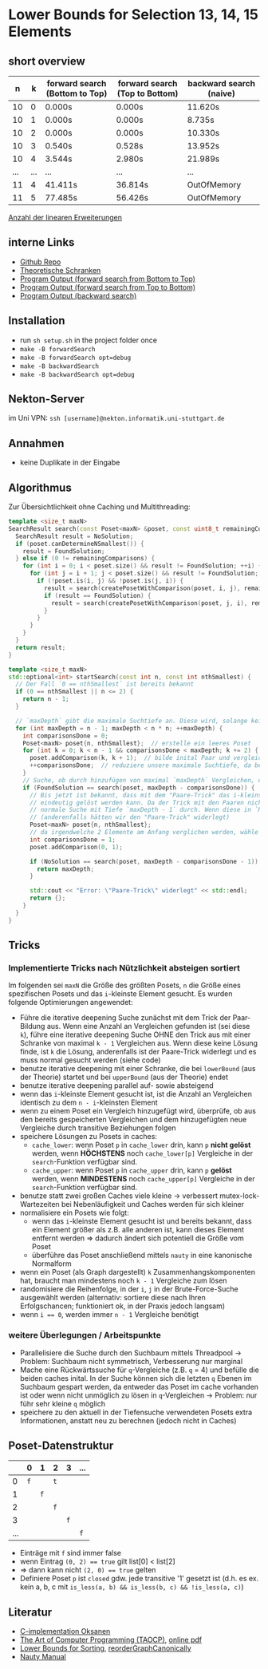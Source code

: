# Lower Bounds for Selection 13, 14, 15 Elements
## short overview
| n | k | forward search (Bottom to Top) | forward search (Top to Bottom) | backward search (naive) |
| -  | - | - | - | - |
| 10 | 0 | 0.000s | 0.000s | 11.620s |
| 10 | 1 | 0.000s | 0.000s | 8.735s |
| 10 | 2 | 0.000s | 0.000s | 10.330s |
| 10 | 3 | 0.540s | 0.528s | 13.952s |
| 10 | 4 | 3.544s | 2.980s | 21.989s |
| ... | ... | ... | ... | ... |
| 11 | 4 | 41.411s | 36.814s | OutOfMemory |
| 11 | 5 | 77.485s | 56.426s | OutOfMemory |

[Anzahl der linearen Erweiterungen](https://arxiv.org/pdf/1108.0866.pdf)

## interne Links
- [Github Repo](https://github.com/JGDoerrer/selection_generator/)
- [Theoretische Schranken](./doc/theoreticalBounds.md)
- [Program Output (forward search from Bottom to Top)](./doc/outputForwardSearchBottomTop.md)
- [Program Output (forward search from Top to Bottom)](./doc/outputForwardSearchTopBottom.md)
- [Program Output (backward search)](./doc/outputBackwardSearch.md)

## Installation
- run `sh setup.sh` in the project folder once
- `make -B forwardSearch`
- `make -B forwardSearch opt=debug`
- `make -B backwardSearch`
- `make -B backwardSearch opt=debug`

## Nekton-Server
im Uni VPN: `ssh [username]@nekton.informatik.uni-stuttgart.de`

## Annahmen
- keine Duplikate in der Eingabe

## Algorithmus
Zur Übersichtlichkeit ohne Caching und Multithreading:
```cpp
template <size_t maxN>
SearchResult search(const Poset<maxN> &poset, const uint8_t remainingComparisons) {
  SearchResult result = NoSolution;
  if (poset.canDetermineNSmallest()) {
    result = FoundSolution;
  } else if (0 != remainingComparisons) {
    for (int i = 0; i < poset.size() && result != FoundSolution; ++i) {
      for (int j = i + 1; j < poset.size() && result != FoundSolution; ++j) {
        if (!poset.is(i, j) && !poset.is(j, i)) {
          result = search(createPosetWithComparison(poset, i, j), remainingComparisons - 1);
          if (result == FoundSolution) {
            result = search(createPosetWithComparison(poset, j, i), remainingComparisons - 1);
          }
        }
      }
    }
  }
  return result;
}

template <size_t maxN>
std::optional<int> startSearch(const int n, const int nthSmallest) {
  // Der Fall `0 == nthSmallest` ist bereits bekannt
  if (0 == nthSmallest || n <= 2) {
    return n - 1;
  }

  // `maxDepth` gibt die maximale Suchtiefe an. Diese wird, solange kein Ergebnis gefunden wurde, iterativ erhöht
  for (int maxDepth = n - 1; maxDepth < n * n; ++maxDepth) {
    int comparisonsDone = 0;
    Poset<maxN> poset{n, nthSmallest};  // erstelle ein leeres Poset
    for (int k = 0; k < n - 1 && comparisonsDone < maxDepth; k += 2) {
      poset.addComparison(k, k + 1);  // bilde inital Paar und vergleiche diese
      ++comparisonsDone;  // reduziere unsere maximale Suchtiefe, da bereits ein Vergleich durchgeführt wurde
    }
    // Suche, ob durch hinzufügen von maximal `maxDepth` Vergleichen, das Poset gelöst werden kann
    if (FoundSolution == search(poset, maxDepth - comparisonsDone)) {
      // Bis jetzt ist bekannt, dass mit dem "Paare-Trick" das i-kleinste Element in dem Poset in `maxDepth`-Schritten
      // eindeutig gelöst werden kann. Da der Trick mit den Paaren nicht bewiesen ist, führe anschließend noch eine
      // normale Suche mit Tiefe `maxDepth - 1` durch. Wenn diese in `NoSolution` resultiert, ist die Lösung gefunden
      // (anderenfalls hätten wir den "Paare-Trick" widerlegt)
      Poset<maxN> poset{n, nthSmallest};
      // da irgendwelche 2 Elemente am Anfang verglichen werden, wähle o.B.d.A `0` und `1`
      int comparisonsDone = 1;
      poset.addComparison(0, 1);

      if (NoSolution == search(poset, maxDepth - comparisonsDone - 1)) {
        return maxDepth;
      }

      std::cout << "Error: \"Paare-Trick\" widerlegt" << std::endl;
      return {};
    }
  }
}
```

## Tricks
### Implementierte Tricks nach Nützlichkeit absteigen sortiert
Im folgenden sei `maxN` die Größe des größten Posets, `n` die Größe eines spezifischen Posets und das `i`-kleinste Element gesucht. Es wurden folgende Optimierungen angewendet:
- Führe die iterative deepening Suche zunächst mit dem Trick der Paar-Bildung aus. Wenn eine Anzahl an Vergleichen gefunden ist (sei diese `k`), führe eine iterative deepening Suche OHNE den Trick aus mit einer Schranke von maximal `k - 1` Vergleichen aus. Wenn diese keine Lösung finde, ist `k` die Lösung, anderenfalls ist der Paare-Trick widerlegt und es muss normal gesucht werden (siehe code)
- benutze iterative deepening mit einer Schranke, die bei `lowerBound` (aus der Theorie) startet und bei `upperBound` (aus der Theorie) endet
- benutze iterative deepening parallel auf- sowie absteigend
- wenn das `i`-kleinste Element gesucht ist, ist die Anzahl an Vergleichen identisch zu dem `n - i`-kleinsten Element
- wenn zu einem Poset ein Vergleich hinzugefügt wird, überprüfe, ob aus den bereits gespeicherten Vergleichen und dem hinzugefügten neue Vergleiche durch transitive Beziehungen folgen
- speichere Lösungen zu Posets in caches:
  - `cache_lower`: wenn Poset `p` in `cache_lower` drin, kann `p` **nicht gelöst** werden, wenn **HÖCHSTENS** noch `cache_lower[p]` Vergleiche in der `search`-Funktion verfügbar sind.
  - `cache_upper`: wenn Poset `p` in `cache_upper` drin, kann `p` **gelöst** werden, wenn **MINDESTENS** noch `cache_upper[p]` Vergleiche in der `search`-Funktion verfügbar sind.
- benutze statt zwei großen Caches viele kleine -> verbessert mutex-lock-Wartezeiten bei Nebenläufigkeit und Caches werden für sich kleiner
- normalisiere ein Posets wie folgt:
  - wenn das `i`-kleinste Element gesucht ist und bereits bekannt, dass ein Element größer als z.B. alle anderen ist, kann dieses Element entfernt werden => dadurch ändert sich potentiell die Größe vom Poset
  - überführe das Poset anschließend mittels `nauty` in eine kanonische Normalform
- wenn ein Poset (als Graph dargestellt) `k` Zusammenhangskomponenten hat, braucht man mindestens noch `k - 1` Vergleiche zum lösen
- randomisiere die Reihenfolge, in der `i`, `j` in der Brute-Force-Suche ausgewählt werden (alternativ: sortiere diese nach Ihren Erfolgschancen; funktioniert ok, in der Praxis jedoch langsam)
- wenn `i == 0`, werden immer `n - 1` Vergleiche benötigt

### weitere Überlegungen / Arbeitspunkte
- Parallelisiere die Suche durch den Suchbaum mittels Threadpool -> Problem: Suchbaum nicht symmetrisch, Verbesserung nur marginal
- Mache eine Rückwärtssuche für `q`-Vergleiche (z.B. `q` = 4) und befülle die beiden caches inital. In der Suche können sich die letzten `q` Ebenen im Suchbaum gespart werden, da entweder das Poset im cache vorhanden ist oder wenn nicht unmöglich zu lösen in `q`-Vergleichen -> Problem: nur führ sehr kleine `q` möglich
- speichere zu den aktuell in der Tiefensuche verwendeten Posets extra Informationen, anstatt neu zu berechnen (jedoch nicht in Caches)

## Poset-Datenstruktur
|     | 0 | 1 | 2 | 3 | ... |
| -   | - | - | - | - |  -  |
| 0   | `f` |   | `t` |   |     |
| 1   |   | `f` |   |   |     |
| 2   |   |   | `f` |   |     |
| 3   |   |   |   | `f` |     |
| ... |   |   |   |   |  `f`  |

- Einträge mit `f` sind immer false
- wenn Eintrag `(0, 2) == true` gilt list[0] < list[2]
- => dann kann nicht `(2, 0) == true` gelten
- Definiere Poset `p` ist `closed` gdw. jede transitive '1' gesetzt ist (d.h. es ex. kein a, b, c mit `is_less(a, b) && is_less(b, c) && !is_less(a, c)`)

## Literatur
- [C-implementation Oksanen](https://www.cs.hut.fi/~cessu/selection/)
- [The Art of Computer Programming (TAOCP)](https://www-cs-faculty.stanford.edu/~knuth/taocp.html#vol3), [online pdf](https://doc.lagout.org/science/0_Computer%20Science/2_Algorithms/The%20Art%20of%20Computer%20Programming%20%28vol.%203_%20Sorting%20and%20Searching%29%20%282nd%20ed.%29%20%5BKnuth%201998-05-04%5D.pdf)
- [Lower Bounds for Sorting](https://arxiv.org/pdf/2206.05597.pdf), [reorderGraphCanonically](https://github.com/CodeCrafter47/sortinglowerbounds/blob/92865960ba465e4b6e068b400da82ff3f12af803/src/expandedPoset.cpp#L65)
- [Nauty Manual](https://pallini.di.uniroma1.it/nug28.pdf)